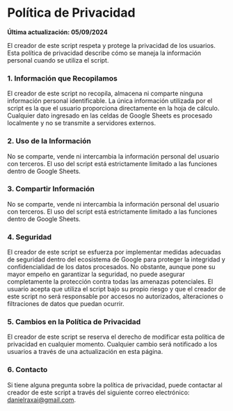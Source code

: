 # Política de Privacidad

**Última actualización: 05/09/2024**

El creador de este script respeta y protege la privacidad de los usuarios. Esta política de privacidad describe cómo se maneja la información personal cuando se utiliza el script.

### 1. Información que Recopilamos

El creador de este script no recopila, almacena ni comparte ninguna información personal identificable. La única información utilizada por el script es la que el usuario proporciona directamente en la hoja de cálculo. Cualquier dato ingresado en las celdas de Google Sheets es procesado localmente y no se transmite a servidores externos.

### 2. Uso de la Información

No se comparte, vende ni intercambia la información personal del usuario con terceros. El uso del script está estrictamente limitado a las funciones dentro de Google Sheets.

### 3. Compartir Información

No se comparte, vende ni intercambia la información personal del usuario con terceros. El uso del script está estrictamente limitado a las funciones dentro de Google Sheets.

### 4. Seguridad

El creador de este script se esfuerza por implementar medidas adecuadas de seguridad dentro del ecosistema de Google para proteger la integridad y confidencialidad de los datos procesados. No obstante, aunque pone su mayor empeño en garantizar la seguridad, no puede asegurar completamente la protección contra todas las amenazas potenciales. El usuario acepta que utiliza el script bajo su propio riesgo y que el creador de este script no será responsable por accesos no autorizados, alteraciones o filtraciones de datos que puedan ocurrir.

### 5. Cambios en la Política de Privacidad

El creador de este script se reserva el derecho de modificar esta política de privacidad en cualquier momento. Cualquier cambio será notificado a los usuarios a través de una actualización en esta página.

### 6. Contacto

Si tiene alguna pregunta sobre la política de privacidad, puede contactar al creador de este script a través del siguiente correo electrónico: danielraxai@gmail.com.
